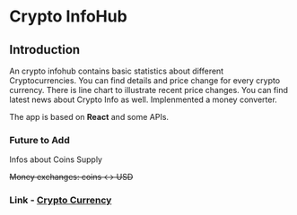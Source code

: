 # Crypto InfoHub 

## Introduction

An crypto infohub contains basic statistics about different Cryptocurrencies. You can find details and price change for every crypto currency. There is line chart to illustrate recent price changes. You can find latest news about Crypto Info as well.
Implenmented a money converter.

The app is based on **React** and some APIs.


### Future to Add

Infos about Coins Supply

~~Money exchanges: coins <-> USD~~

### Link - [Crypto Currency](https://cryptosinfohub.netlify.app/)